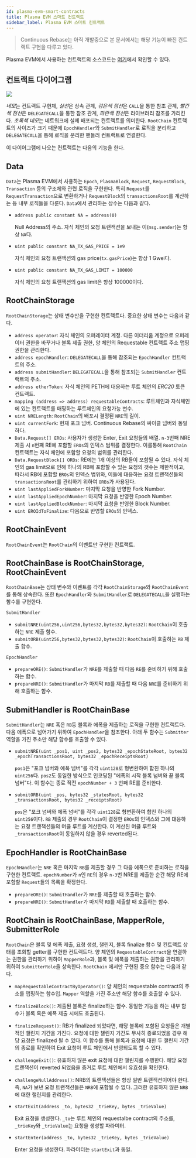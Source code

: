 ```yaml
---
id: plasma-evm-smart-contracts
title: Plasma EVM 스마트 컨트랙트
sidebar_label: Plasma EVM 스마트 컨트랙트
---
```


<!-- TODO: 컨트랙트 함수 부분은 REST API 문서 방식으로? -->

> Continuous Rebase는 아직 개발중으로 본 문서에서는 해당 기능이 빠진 컨트랙트 구현을 다루고 있다.

Plasma EVM에서 사용하는 컨트랙트의 소스코드는 [여기](https://github.com/Onther-Tech/plasma-evm-contracts)에서 확인할 수 있다.

## 컨트랙트 다이어그램

![](https://i.imgur.com/UEngaR2.png)

*네모*는 컨트랙트 구현체, *실선*은 상속 관계, *검은색 점선*은 `CALL`을 통한 참조 관계, *빨간색 점선*은 `DELEGATECALL`을 통한 참조 관계, *파란색 점선*은 라이브러리 참조를 가리킨다. *초록색 네모*는 네트워크에 실제 배포되는 컨트랙트를 의미한다. `RootChain` 컨트랙트의 사이즈가 크기 때문에  `EpochHandler`와 `SubmitHandler`로 로직을 분리하고 `DELEGATECALL`을 통해 로직을 분리한 핸들러 컨트랙트로 연결한다.

이 다이어그램에 나오는 컨트랙트는 다음의 기능을 한다.

## Data
`Data`는 Plasma EVM에서 사용하는 `Epoch`, `PlasmaBlock`, `Request`, `RequestBlock`, `Transaction` 등의 구조체와 관련 로직을 구현한다. 특히 `Request`를 `RequestTransaction`으로 변환하거나 `RequestBlock`의 `transactionsRoot`를 계산하는 등 내부 로직들을 다룬다. `Data`에서 관리하는 상수는 다음과 같다.

- `address public constant NA = address(0)`

  Null Address의 주소. 자식 체인의 요청 트랜잭션을 보내는 이(`msg.sender`)는 항상 `NA`다.

- `uint public constant NA_TX_GAS_PRICE = 1e9`

  자식 체인의 요청 트랜잭션의 gas price(`tx.gasPrice`)는 항상 1 Gwei다.

- `uint public constant NA_TX_GAS_LIMIT = 100000`

  자식 체인의 요청 트랜잭션의 gas limit은 항상 100000이다.

## RootChainStorage
`RootChainStorage`는 상태 변수만을 구현한 컨트랙트다. 중요한 상태 변수는 다음과 같다.

<!-- Name | Type | Description 으로 테이블 만들기? -->

- `address operator`: 자식 체인의 오퍼레이터 계정. 다른 이더리움 계정으로 오퍼레이터 권한을 바꾸거나 블록 제출 권한, 양 체인의 Requestable 컨트랙트 주소 맵핑 권한을 관리한다.
- `address epochHandler`: `DELEGATECALL`을 통해 참조되는 `EpochHandler` 컨트랙트의 주소.
- `address submitHandler`: `DELEGATECALL`을 통해 참조되는 `SubmitHandler` 컨트랙트의 주소.
- `address etherToken`: 자식 체인의 PETH에 대응하는 루트 체인의 *ERC20* 토큰 컨트랙트.
- `mapping (address => address) requestableContracts`: 루트체인과 자식체인에 있는 컨트랙트를 매핑하는 루트체인의 요청가능 변수.
- `uint NRELength`: `RootChain`의 배포시 결정된 `NRE`의 길이.
- `uint currentFork`: 현재 포크 넘버. Continuous Rebase의 싸이클 넘버와 동일하다.
- `Data.Request[] EROs`: 사용자가 생성한 Enter, Exit 요청들의 배열. `n-3`번째 NRE 제출 시 `n`번째 RE에 포함할 `EROs`의 인덱스 범위를 결정한다. 이를통해 `RootChain` 컨트랙트는 자식 체인에 포함할 요청의 범위를 관리한다.
- `Data.RequestBlock[] ORBs`: RE에는 1개 이상의 RB들이 포함될 수 있다. 자식 체인의 gas limit으로 인해 하나의 RB에 포함할 수 있는 요청의 갯수는 제한적이고, 따라서 RB에 포함할 `EROs`의 인덱스 범위와, 이들에 대응하는 요청 트랜잭션들의 `transactionsRoot`를 관리하기 위하여 `ORBs`가 사용된다.
- `uint lastAppliedForkNumber`: 마지막 요청을 반영한 Fork Number.
- `uint lastAppliedEpochNumber`: 마지막 요청을 반영한 Epoch Number.
- `uint lastAppliedBlockNumber`: 마지막 요청을 반영한 Block Number.
- `uint EROIdToFinalize`: 다음으로 반영할 `EROs`의 인덱스.

## RootChainEvent
`RootChainEvent`는 `RootChain`의 이벤트만 구현한 컨트랙트.

## RootChainBase is RootChainStorage, RootChainEvent
`RootChainBase`는 상태 변수와 이벤트를 각각 `RootChainStorage`와 `RootChainEvent`를 통해 상속한다. 또한 `EpochHandler`와 `SubmitHandler`로 `DELEGATECALL`을 실행하는 함수를 구현한다.

`SubmitHandler`
- `submitNRE(uint256,uint256,bytes32,bytes32,bytes32)`: `RootChain`이 호출하는 `NRE` 제출 함수.
- `submitORB(uint256,bytes32,bytes32,bytes32)`: `RootChain`이 호출하는 `RB` 제출 함수.

`EpochHandler`
- `prepareORE()`: `SubmitHandler`가 `NRE`를 제출할 때 다음 `RE`를 준비하기 위해 호출하는 함수.
- `prepareNRE()`: `SubmitHandler`가 마지막 `RB`를 제출할 때 다음 `NRE`를 준비하기 위해 호출하는 함수.


## SubmitHandler is RootChainBase
`SubmitHandler`는 `NRE` 혹은 `RB`등 블록과 에폭을 제출하는 로직을 구현한 컨트랙트다. 다음 에폭으로 넘어가기 위하여 `EpochHandler`을 참조한다. 아래 두 함수는 `Submitter` 역할을 가진 주소만 해당 함수를 호출할 수 있다.

- `submitNRE(uint _pos1, uint _pos2, bytes32 _epochStateRoot, bytes32 _epochTransactionsRoot, bytes32 _epochReceiptsRoot)`

  `pos1`은 "포크 넘버와 에폭 넘버"를 각각 `uint128`로 형변환하여 합친 하나의 `uint256`다. `pos2`도 동일한 방식으로 인코딩된 "에폭의 시작 블록 넘버와 끝 블록 넘버"다. 이 함수는 종료 직전 `epochNumber + 3` 번째 RE를 준비한다.

- `submitORB(uint _pos, bytes32 _statesRoot, bytes32 _transactionsRoot, bytes32 _receiptsRoot)`

  `pos`은 "포크 넘버와 에폭 넘버"를 각각 `uint128`로 형변환하여 합친 하나의 `uint256`이다. `RB` 제출의 경우 `RootChain`이 결정한 `EROs`의 인덱스와 그에 대응하는 요청 트랜잭션들의 머클 루트를 계산한다. 이 계산된 머클 루트와 `_transactionsRoot`이 동일하지 않을 경우 reverted된다.

## EpochHandler is RootChainBase
`EpochHandler`는 `NRE` 혹은 마지막 `RB`를 제출할 경우 그 다음 에폭으로 준비하는 로직을 구현한 컨트랙트. `epochNumber`가 `n`인 `RE`의 경우 `n-3`번 NRE를 제출한 순간 해당 RE에 포함할 `Request`들의 목록을 확정한다.

- `prepareORE()`: `SubmitHandler`가 `NRE`를 제출할 때 호출하는 함수.
- `prepareNRE()`: `SubmitHandler`가 마지막 `RB`를 제출할 때 호출하는 함수.

## RootChain is RootChainBase, MapperRole, SubmitterRole
`RootChain`은 블록 및 에폭 제출, 요청 생성, 챌린지, 블록 finalize 함수 및 컨트랙트 상태를 조회할 getter를 구현한 컨트랙트다. 양 체인의 `RequestableContract`을 연결하는 권한을 관리하기 위하여 `MapperRole`과, 블록 및 에폭을 제출하는 권한을 관리하기 위하여 `SubmitterRole`을 상속한다. `RootChain` 에서만 구현된 중요 함수는 다음과 같다.
- `mapRequestableContractByOperator()`: 양 체인의 requestable contract의 주소를 맵핑하는 함수입. `Mapper` 역할을 가진 주소만 해당 함수를 호출할 수 있다.

- `finalizeBlock()`: 제출된 블록은 finalize하는 함수. 동일한 기능을 하는 내부 함수가 블록 혹은 에폭 제출 시에도 호출된다.

- `finalizeRequest()`: RB가 finalized 되었다면, 해당 블록에 포함된 요청들은 개별적인 챌린지 기간을 가진다. 요청에 대한 챌린지 기간도 무사히 종료되었을 경우 해당 요청은 finalized 될 수 있다. 이 함수를 통해 블록과 요청에 대한 두 챌린지 기간의 종료를 확인하여 Exit 요청이 루트 체인에서 반영되도록 할 수 있다.

- `challengeExit()`: 유효하지 않은 exit 요청에 대한 챌린지를 수행한다. 해당 요청 트랜잭션이 reverted 되었음을 증거로 루트 체인에서 유효성을 확인한다.

- `challengeNullAddress()`: NRB의 트랜잭션들은 항상 일반 트랜잭션이어야 한다. 즉, `NA`가 보낸 요청 트랜잭션들은 `NRB`에 포함될 수 없다. 그러한 유효하지 않은 `NRB`에 대한 챌린지를 관리한다.

- `startExit(address _to, bytes32 _trieKey, bytes _trieValue)`

  Exit 요청을 생성한다. `_to`는 루트 체인의 requestalbe contract의 주소를, `_trieKey`와 `_trieValue`는 요청을 생성할 파라미터.

- `startEnter(address _to, bytes32 _trieKey, bytes _trieValue)`

  Enter 요청을 생성한다. 파라미터는 `startExit`과 동일.
